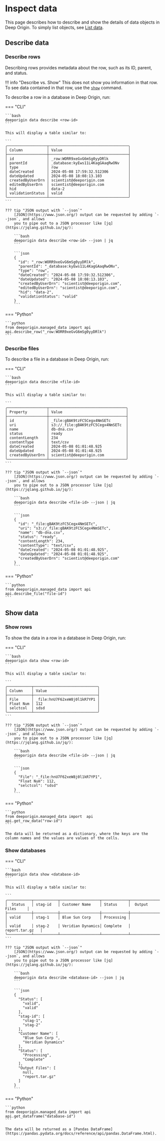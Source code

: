 # Inspect data

This page describes how to describe and show the details of data objects in Deep Origin. To simply list objects, see [List data](./list-data.md).

## Describe data

### Describe rows

Describing rows provides metadata about the row, such as its ID, parent, and status.

!!! info "Describe vs. Show"
    This does not show you information in that row. To see data contained in that row, use the [`show`](#show-data) command.

To describe a row in a database in Deep Origin, run:

=== "CLI"

    ```bash
    deeporigin data describe <row-id>
    ```

    This will display a table similar to:

    ```
    ╭──────────────────┬────────────────────────────────────╮
    │ Column           │ Value                              │
    ├──────────────────┼────────────────────────────────────┤
    │ id               │ _row:WORR9xeGvG6mSg0yyDRlk         │
    │ parentId         │ _database:kyEws11L4KagGAaqRwONv    │
    │ type             │ row                                │
    │ dateCreated      │ 2024-05-08 17:59:32.512306         │
    │ dateUpdated      │ 2024-05-08 18:08:13.103            │
    │ createdByUserDrn │ scientist@deeporigin.com           │
    │ editedByUserDrn  │ scientist@deeporigin.com           │
    │ hid              │ data-2                             │
    │ validationStatus │ valid                              │
    ╰──────────────────┴────────────────────────────────────╯
    ```

    ??? tip "JSON output with `--json`"
        [JSON](https://www.json.org/) output can be requested by adding `--json`, and allows
        you to pipe out to a JSON processor like [jq](https://jqlang.github.io/jq/):

        ```bash
        deeporigin data describe <row-id> --json | jq
        ```

        ```json
        {
          "id": "_row:WORR9xeGvG6mSg0yyDRlk",
          "parentId": "_database:kyEws11L4KagGAaqRwONv",
          "type": "row",
          "dateCreated": "2024-05-08 17:59:32.512306",
          "dateUpdated": "2024-05-08 18:08:13.103",
          "createdByUserDrn": "scientist@deeporigin.com",
          "editedByUserDrn": "scientist@deeporigin.com",
          "hid": "data-2",
          "validationStatus": "valid"
        }
        ```

=== "Python"

    ```python
    from deeporigin.managed_data import api
    api.describe_row("_row:WORR9xeGvG6mSg0yyDRlk")
    ```

### Describe files

To describe a file in a database in Deep Origin, run:

=== "CLI"

    ```bash
    deeporigin data describe <file-id>
    ```

    This will display a table similar to:

    ```
    ╭──────────────────┬───────────────────────────────────╮
    │ Property         │ Value                             │
    ├──────────────────┼───────────────────────────────────┤
    │ id               │ _file:gBAK9tzFC5Cegx4NmSETc       │
    │ uri              │ s3://_file:gBAK9tzFC5Cegx4NmSETc  │
    │ name             │ db-dna.csv                        │
    │ status           │ ready                             │
    │ contentLength    │ 234                               │
    │ contentType      │ text/csv                          │
    │ dateCreated      │ 2024-05-08 01:01:48.925           │
    │ dateUpdated      │ 2024-05-08 01:01:48.925           │
    │ createdByUserDrn │ scientist@deeporigin.com          │
    ╰──────────────────┴───────────────────────────────────╯
    ```

    ??? tip "JSON output with `--json`"
        [JSON](https://www.json.org/) output can be requested by adding `--json`, and allows
        you to pipe out to a JSON processor like [jq](https://jqlang.github.io/jq/):

        ```bash
        deeporigin data describe <file-id> --json | jq
        ```

        ```json
        {
          "id": "_file:gBAK9tzFC5Cegx4NmSETc",
          "uri": "s3://_file:gBAK9tzFC5Cegx4NmSETc",
          "name": "db-dna.csv",
          "status": "ready",
          "contentLength": 234,
          "contentType": "text/csv",
          "dateCreated": "2024-05-08 01:01:48.925",
          "dateUpdated": "2024-05-08 01:01:48.925",
          "createdByUserDrn": "scientist@deeporigin.com"
        }
        ```

=== "Python"

    ```python
    from deeporigin.managed_data import api
    api.describe_file("file-id")
    ```

## Show data

### Show rows

To show the data in a row in a database in Deep Origin, run:

=== "CLI"

    ```bash
    deeporigin data show <row-id>
    ```

    This will display a table similar to:

    ```
    ╭───────────┬─────────────────────────────╮
    │ Column    │ Value                       │
    ├───────────┼─────────────────────────────┤
    │ File      │ _file:hnU7F62xeW8j0l1kR7YP1 │
    │ Float Num │ 112                         │
    │ selctcol  │ sdsd                        │
    ╰───────────┴─────────────────────────────╯
    ```

    ??? tip "JSON output with `--json`"
        [JSON](https://www.json.org/) output can be requested by adding `--json`, and allows
        you to pipe out to a JSON processor like [jq](https://jqlang.github.io/jq/):

        ```bash
        deeporigin data describe <file-id> --json | jq
        ```

        ```json
        {
          "File": "_file:hnU7F62xeW8j0l1kR7YP1",
          "Float Num": 112,
          "selctcol": "sdsd"
        }
        ```

=== "Python"

    ```python
    from deeporigin.managed_data import  api
    api.get_row_data("row-id")
    ```

    The data will be returned as a dictionary, where the keys are the column names and the values are values of the cells.

### Show databases

=== "CLI"

    ```bash
    deeporigin data show <database-id>
    ```

    This will display a table similar to:

    ```
    ╭───────────┬───────────┬──────────────────┬────────────┬───────────────────╮
    │  Status   │ stag-id   │ Customer Name    │ Status     │  Output Files     │
    ├───────────┼───────────┼──────────────────┼────────────┼───────────────────┤
    │ valid     │ stag-1    │ Blue Sun Corp    │ Processing │                   │
    │ valid     │ stag-2    │ Veridian Dynamics│ Complete   │   report.tar.gz   │
    ╰───────────┴───────────┴──────────────────┴────────────┴───────────────────╯
    ```

    ??? tip "JSON output with `--json`"
        [JSON](https://www.json.org/) output can be requested by adding `--json`, and allows
        you to pipe out to a JSON processor like [jq](https://jqlang.github.io/jq/):

        ```bash
        deeporigin data describe <database-id> --json | jq
        ```

        ```json
        {
          "Status": [
            "valid",
            "valid"
          ],
          "stag-id": [
            "stag-1",
            "stag-2"
          ],
          "Customer Name": [
            "Blue Sun Corp ",
            "Veridian Dynamics"
          ],
          "Status": [
            "Processing",
            "Complete"
          ],
          "Output Files": [
            null,
            "report.tar.gz"
          ]
        }
        ```

=== "Python"

    ```python
    from deeporigin.managed_data import api
    api.get_dataframe("database-id")
    ```

    The data will be returned as a [Pandas DataFrame](https://pandas.pydata.org/docs/reference/api/pandas.DataFrame.html).
